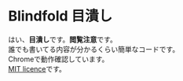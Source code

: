 # Blindfold 目潰し
はい、**目潰し**です。**閲覧注意**です。  
誰でも書いてる内容が分かるくらい簡単なコードです。  
Chromeで動作確認しています。  
[MIT licence](https://github.com/UROKO94/Blindfold/blob/main/LICENSE)です。